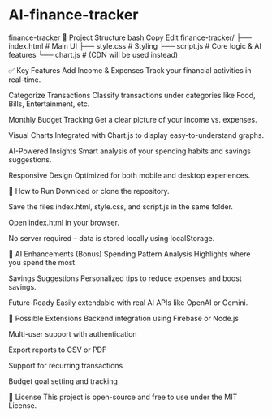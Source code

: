 # AI-finance-tracker
finance-tracker
📁 Project Structure
bash
Copy
Edit
finance-tracker/
├── index.html       # Main UI
├── style.css        # Styling
├── script.js        # Core logic & AI features
└── chart.js         # (CDN will be used instead)

✅ Key Features
Add Income & Expenses
Track your financial activities in real-time.

Categorize Transactions
Classify transactions under categories like Food, Bills, Entertainment, etc.

Monthly Budget Tracking
Get a clear picture of your income vs. expenses.

Visual Charts
Integrated with Chart.js to display easy-to-understand graphs.

AI-Powered Insights
Smart analysis of your spending habits and savings suggestions.

Responsive Design
Optimized for both mobile and desktop experiences.

🚀 How to Run
Download or clone the repository.

Save the files index.html, style.css, and script.js in the same folder.

Open index.html in your browser.

No server required – data is stored locally using localStorage.

🧠 AI Enhancements (Bonus)
Spending Pattern Analysis
Highlights where you spend the most.

Savings Suggestions
Personalized tips to reduce expenses and boost savings.

Future-Ready
Easily extendable with real AI APIs like OpenAI or Gemini.

🔮 Possible Extensions
Backend integration using Firebase or Node.js

Multi-user support with authentication

Export reports to CSV or PDF

Support for recurring transactions

Budget goal setting and tracking

📌 License
This project is open-source and free to use under the MIT License.
